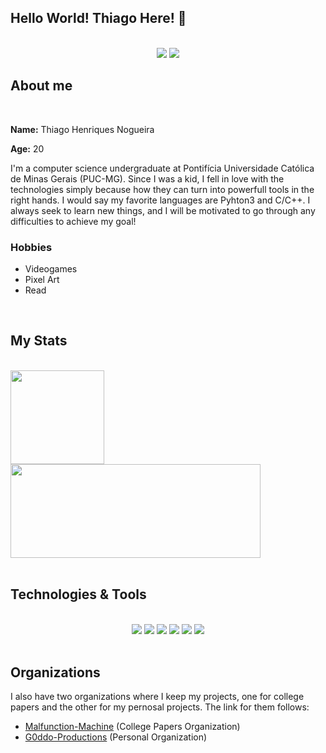 ## Hello World! Thiago Here! 👋

<br>

<!-- Shields do Projeto -->

<div align="center">

  <a href="mailto:thiagohnogueira01@gmail.com" alt="Gmail">
        <img src="https://img.shields.io/badge/GMAIL-EA4335?style=for-the-badge&logo=gmail&logoColor=white" /></a>

  <a href="https://www.linkedin.com/in/thiagoh-nogueira/" alt="Linkedin">
        <img src="https://img.shields.io/badge/LINKEDIN-0A66C2?style=for-the-badge&logo=linkedin" /></a>

</div>

## **About me**
<br>

**Name:** Thiago Henriques Nogueira
<br>

**Age:** 20
<br>

I'm a computer science undergraduate at Pontifícia Universidade Católica de Minas Gerais (PUC-MG). Since I was a kid, I fell in love with the technologies simply because how they can turn into powerfull tools in the right hands. I would say my favorite languages are Pyhton3 and C/C++. I always seek to learn new things, and I will be motivated to go through any difficulties to achieve my goal! 


### **Hobbies**

- Videogames
- Pixel Art 
- Read

<br>

## **My Stats**
<br>

<div>
  <img height="150em" src="https://github-readme-stats.vercel.app/api?username=ThiagoHN&show_icons=false&theme=gotham&include_all_commits=true&count_private=true" align="center"/> &nbsp;&nbsp;&nbsp;
  <img height="150em"  width= "400em" src="https://github-readme-stats.vercel.app/api/top-langs/?username=ThiagoHN&layout=compact&langs_count=16&theme=gotham" align="center"/>
</div>

<br>

## **Technologies & Tools**

<div align="center">
<br>
  
  <a href="#" alt="Linux">
        <img src="https://img.shields.io/badge/LINUX-FCC624?style=for-the-badge&logo=linux&logoColor=black" /></a>
  
  <a href="#" alt="Git">
        <img src="https://img.shields.io/badge/GIT-F05032?style=for-the-badge&logo=git&logoColor=white" /></a>

  <a href="#" alt="Python">
        <img src="https://img.shields.io/badge/PYTHON3-3776AB?style=for-the-badge&logo=python&logoColor=white" /></a>

  <a href="#" alt="C++">
        <img src="https://img.shields.io/badge/C++-00599C?style=for-the-badge&logo=cplusplus" /></a>

  <a href="#" alt="Java">
        <img src="https://img.shields.io/badge/JAVA-007396?style=for-the-badge&logo=java&logoColor=white" /></a>

  <a href="#" alt="Html">
        <img src="https://img.shields.io/badge/HTML-E34F26?style=for-the-badge&logo=html5&logoColor=white" /></a>

</div>

<br>

## **Organizations**

I also have two organizations where I keep my projects, one for college papers and the other for my pernosal projects. The link for them follows:

- [Malfunction-Machine](https://github.com/Malfunction-Machine) (College Papers Organization)
- [G0ddo-Productions](https://github.com/G0ddo-Productions)  (Personal Organization)